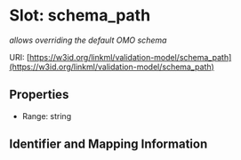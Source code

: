 # Slot: schema_path
_allows overriding the default OMO schema_


URI: [https://w3id.org/linkml/validation-model/schema_path](https://w3id.org/linkml/validation-model/schema_path)



<!-- no inheritance hierarchy -->


## Properties

 * Range: string



## Identifier and Mapping Information





